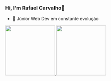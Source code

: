 ### Hi, I'm Rafael Carvalho👋

- 🚀 Júnior Web Dev em constante evolução

<div align="left">
  <a href="https://github.com/faelcarvalho">
  <img height="160em" src="https://github-readme-stats.vercel.app/api?username=faelcarvalho&show_icons=true&theme=tokyonight&include_all_commits=true&count_private=true"/>
    <img height="160em" src="https://github-readme-stats.vercel.app/api/top-langs/?username=faelcarvalho&layout=compact&langs_count=7&theme=tokyonight"/>
</div>

